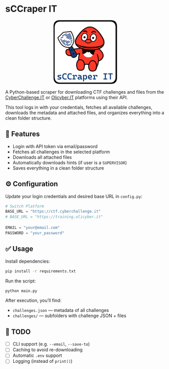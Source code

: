 # sCCraper IT

<p align="center">
  <img src="assets/sCCraper-IT-logo.png" height="200px" alt="sCCraper-IT logo">
</p>

A Python-based scraper for downloading CTF challenges and files from the [CyberChallenge.IT](https://cyberchallenge.it) or [Olicyber.IT](https://training.olicyber.it) platforms using their API.

This tool logs in with your credentials, fetches all available challenges, downloads the metadata and attached files, and organizes everything into a clean folder structure.

## 🚀 Features

- Login with API token via email/password
- Fetches all challenges in the selected platform
- Downloads all attached files
- Automatically downloads hints (if user is a `SUPERVISOR`)
- Saves everything in a clean folder structure

## ⚙️ Configuration

Update your login credentials and desired base URL in `config.py`:

```python
# Switch Platform
BASE_URL = "https://ctf.cyberchallenge.it"
# BASE_URL = "https://training.olicyber.it"

EMAIL = "your@email.com"
PASSWORD = "your_password"
```

## ✅ Usage

Install dependencies:

```bash
pip install -r requirements.txt
```

Run the script:

```bash
python main.py
```

After execution, you’ll find:

- `challenges.json` — metadata of all challenges
- `challenges/` — subfolders with challenge JSON + files

## 📌 TODO

- [ ] CLI support (e.g. `--email`, `--save-to`)
- [ ] Caching to avoid re-downloading
- [ ] Automatic `.env` support
- [ ] Logging (instead of `print()`)
